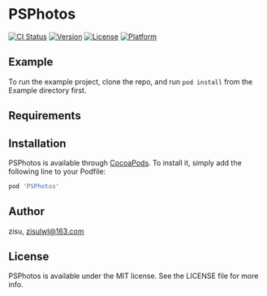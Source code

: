 # PSPhotos

[![CI Status](https://img.shields.io/travis/zisulu/PSPhotos.svg?style=flat)](https://travis-ci.org/zisulu/PSPhotos)
[![Version](https://img.shields.io/cocoapods/v/PSPhotos.svg?style=flat)](https://cocoapods.org/pods/PSPhotos)
[![License](https://img.shields.io/cocoapods/l/PSPhotos.svg?style=flat)](https://cocoapods.org/pods/PSPhotos)
[![Platform](https://img.shields.io/cocoapods/p/PSPhotos.svg?style=flat)](https://cocoapods.org/pods/PSPhotos)

## Example

To run the example project, clone the repo, and run `pod install` from the Example directory first.

## Requirements

## Installation

PSPhotos is available through [CocoaPods](https://cocoapods.org). To install
it, simply add the following line to your Podfile:

```ruby
pod 'PSPhotos'
```

## Author

zisu, zisulwl@163.com

## License

PSPhotos is available under the MIT license. See the LICENSE file for more info.
